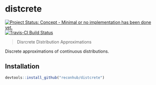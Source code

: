 # distcrete

[![Project Status: Concept - Minimal or no implementation has been done yet.](http://www.repostatus.org/badges/latest/concept.svg)](http://www.repostatus.org/#concept)
[![Travis-CI Build Status](https://travis-ci.org/reconhub/distcrete.svg?branch=master)](https://travis-ci.org/reconhub/distcrete)

> Disrcrete Distribution Approximations

Discrete approximations of continuous distributions.

## Installation

```r
devtools::install_github("reconhub/distcrete")
```

